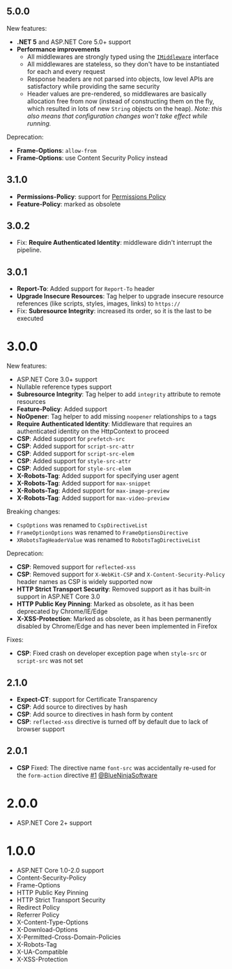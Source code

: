 ## 5.0.0
New features:
 - **.NET 5** and ASP.NET Core 5.0+ support
 - **Performance improvements**
   - All middlewares are strongly typed using the [`IMiddleware`](https://docs.microsoft.com/en-us/dotnet/api/microsoft.aspnetcore.http.imiddleware) interface
   - All middlewares are stateless, so they don't have to be instantiated for each and every request
   - Response headers are not parsed into objects, low level APIs are satisfactory while providing the same security
   - Header values are pre-rendered, so middlewares are basically allocation free from now (instead of constructing them on the fly, which resulted in lots of new `String` objects on the heap). *Note: this also means that configuration changes won't take effect while running.*

Deprecation:
 - **Frame-Options**: `allow-from`
 - **Frame-Options**: use Content Security Policy instead

## 3.1.0
 - **Permissions-Policy**: support for [Permissions Policy](https://w3c.github.io/webappsec-permissions-policy/)
 - **Feature-Policy**: marked as obsolete

## 3.0.2
 - Fix: **Require Authenticated Identity**: middleware didn't interrupt the pipeline.

## 3.0.1
 - **Report-To**: Added support for `Report-To` header
 - **Upgrade Insecure Resources**: Tag helper to upgrade insecure resource references (like scripts, styles, images, links) to `https://`
 - Fix: **Subresource Integrity**: increased its order, so it is the last to be executed

# 3.0.0
New features:
 - ASP.NET Core 3.0+ support
 - Nullable reference types support
 - **Subresource Integrity**: Tag helper to add `integrity` attribute to remote resources
 - **Feature-Policy**: Added support
 - **NoOpener**: Tag helper to add missing `noopener` relationships to `a` tags
 - **Require Authenticated Identity**: Middleware that requires an authenticated identity on the HttpContext to proceed
 - **CSP**: Added support for `prefetch-src`
 - **CSP**: Added support for `script-src-attr`
 - **CSP**: Added support for `script-src-elem`
 - **CSP**: Added support for `style-src-attr`
 - **CSP**: Added support for `style-src-elem`
 - **X-Robots-Tag**: Added support for specifying user agent
 - **X-Robots-Tag**: Added support for `max-snippet`
 - **X-Robots-Tag**: Added support for `max-image-preview`
 - **X-Robots-Tag**: Added support for `max-video-preview`

Breaking changes:
 - `CspOptions` was renamed to `CspDirectiveList`
 - `FrameOptionOptions` was renamed to `FrameOptionsDirective`
 - `XRobotsTagHeaderValue` was renamed to `RobotsTagDirectiveList`

Deprecation:
 - **CSP**: Removed support for `reflected-xss`
 - **CSP**: Removed support for `X-WebKit-CSP` and `X-Content-Security-Policy` header names as CSP is widely supported now
 - **HTTP Strict Transport Security**: Removed support as it has built-in support in ASP.NET Core 3.0
 - **HTTP Public Key Pinning**: Marked as obsolete, as it has been deprecated by Chrome/IE/Edge
 - **X-XSS-Protection**: Marked as obsolete, as it has been permanently disabled by Chrome/Edge and has never been implemented in Firefox

Fixes:
 - **CSP**: Fixed crash on developer exception page when `style-src` or `script-src` was not set


## 2.1.0
- **Expect-CT**: support for Certificate Transparency
- **CSP**: Add source to directives by hash
- **CSP**: Add source to directives in hash form by content
- **CSP**: `reflected-xss` directive is turned off by default due to lack of browser support

## 2.0.1
- **CSP** Fixed: The directive name `font-src` was accidentally re-used for the `form-action` directive [#1](https://github.com/Peter-Juhasz/aspnetcoresecurity/pull/1) [@BlueNinjaSoftware](https://github.com/BlueNinjaSoftware)

# 2.0.0
- ASP.NET Core 2+ support

# 1.0.0
- ASP.NET Core 1.0-2.0 support
- Content-Security-Policy
- Frame-Options
- HTTP Public Key Pinning
- HTTP Strict Transport Security
- Redirect Policy
- Referrer Policy
- X-Content-Type-Options
- X-Download-Options
- X-Permitted-Cross-Domain-Policies
- X-Robots-Tag
- X-UA-Compatible
- X-XSS-Protection
